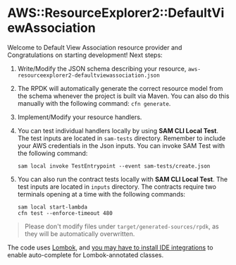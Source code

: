 # AWS::ResourceExplorer2::DefaultViewAssociation

Welcome to Default View Association resource provider and Congratulations on starting development! Next steps:

1. Write/Modify the JSON schema describing your resource, `aws-resourceexplorer2-defaultviewassociation.json`
2. The RPDK will automatically generate the correct resource model from the schema whenever the project
   is built via Maven. You can also do this manually with the following command: `cfn generate`.
3. Implement/Modify your resource handlers.
4. You can test individual handlers locally by using **SAM CLI Local Test**. The test inputs are located in
   `sam-tests` directory. Remember to include your AWS credentials in the Json inputs.
    You can invoke SAM Test with the following command:

    `sam local invoke TestEntrypoint --event sam-tests/create.json`
5. You can also run the contract tests locally with **SAM CLI Local Test**. The test inputs are located in
   `inputs` directory. The contracts require two terminals opening at a time with the following commands:
   ```
   sam local start-lambda
   cfn test --enforce-timeout 480
   ```

> Please don't modify files under `target/generated-sources/rpdk`, as they will be automatically overwritten.

The code uses [Lombok](https://projectlombok.org/), and [you may have to install IDE integrations](https://projectlombok.org/setup/overview) to enable auto-complete for Lombok-annotated classes.
